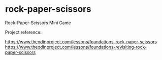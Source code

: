 # rock-paper-scissors
Rock-Paper-Scissors Mini Game

Project reference:

https://www.theodinproject.com/lessons/foundations-rock-paper-scissors
https://www.theodinproject.com/lessons/foundations-revisiting-rock-paper-scissors
